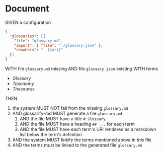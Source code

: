 # Document

GIVEN a configuration

~~~json
{
  "glossaries": [{
    "file": "glossary.md",
    "import": { "file": "./glossary.json" },
    "showUris": "- ${uri}"
  }]
}
~~~

WITH file `glossary.md` missing
AND file `glossary.json` existing WITH terms
- *Glossary*
- *Taxonomy*
- *Thesaurus*

THEN

1. the system MUST NOT fail from the missing `glossary.md`
1. AND glossarify-md MUST generate a file `glossary.md`
   1. AND the file MUST have a title `# Glossary`
   1. AND the file MUST have a heading `## ...` for each term
   1. AND the file MUST have each term's URI rendered as a markdown list below the term's definition
1. AND the system MUST linkify the terms mentioned above in *this* file
1. AND the terms must be linked to the generated file `glossary.md`
